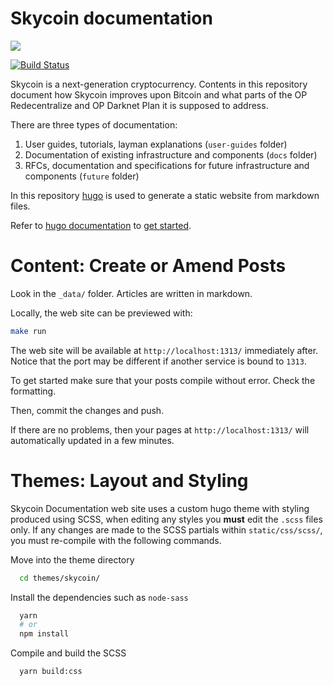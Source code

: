 Skycoin documentation
=====================

![](https://user-images.githubusercontent.com/26845312/32426705-d95cb988-c281-11e7-9463-a3fce8076a72.png)

[![Build Status](https://travis-ci.org/skycoin/docs.svg?branch=master)](https://travis-ci.org/skycoin/docs)

Skycoin is a next-generation cryptocurrency. Contents in this repository document how Skycoin improves upon Bitcoin and what parts of the OP Redecentralize and OP Darknet Plan it is supposed to address.

There are three types of documentation:

1. User guides, tutorials, layman explanations (`user-guides` folder)
2. Documentation of existing infrastructure and components (`docs` folder)
3. RFCs, documentation and specifications for future infrastructure and components (`future` folder)

In this repository [hugo](https://gohugo.io/) is used to generate a static website from markdown files.

Refer to [hugo documentation](https://gohugo.io) to [get started](https://gohugo.io/getting-started/quick-start/).

Content: Create or Amend Posts
==============================

Look in the `_data/` folder.  Articles are written in markdown.

Locally, the web site can be previewed with:

```sh
make run
```

The web site will be available at `http://localhost:1313/` immediately after. Notice that the port may be different if another service is bound to `1313`.

To get started make sure that your posts compile without error. Check the formatting.

Then, commit the changes and push.

If there are no problems, then your pages at `http://localhost:1313/` will automatically updated in a few minutes.

Themes: Layout and Styling
==========================

Skycoin Documentation web site uses a custom hugo theme with styling produced using SCSS, when editing any styles you **must** edit the `.scss` files only. If any changes are made to the SCSS partials within `static/css/scss/`, you must re-compile with the following commands.

Move into the theme directory
```sh
  cd themes/skycoin/
```

Install the dependencies such as `node-sass`
```sh
  yarn
  # or
  npm install
```

Compile and build the SCSS
```sh
  yarn build:css
```
